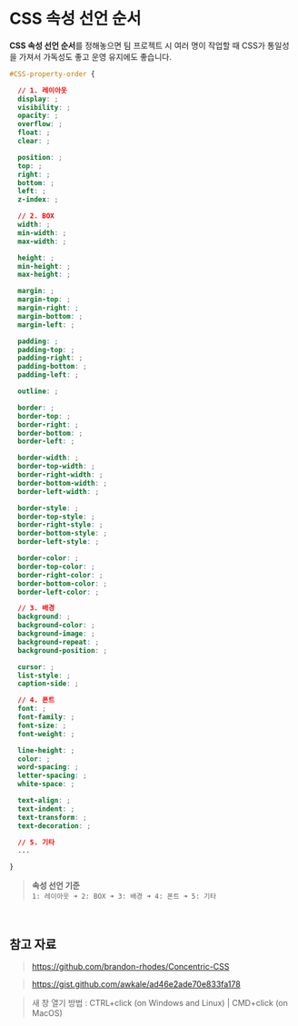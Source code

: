 # CSS 속성 선언 순서

**CSS 속성 선언 순서**를 정해놓으면 팀 프로젝트 시 여러 명이 작업할 때 CSS가 통일성을 가져서 가독성도 좋고 운영 유지에도 좋습니다.

```CSS
#CSS-property-order {

  // 1. 레이아웃
  display: ;
  visibility: ;
  opacity: ;
  overflow: ;
  float: ;
  clear: ;

  position: ;
  top: ;
  right: ;
  bottom: ;
  left: ;
  z-index: ;

  // 2. BOX
  width: ;
  min-width: ;
  max-width: ;

  height: ;
  min-height: ;
  max-height: ;

  margin: ;
  margin-top: ;
  margin-right: ;
  margin-bottom: ;
  margin-left: ;

  padding: ;
  padding-top: ;
  padding-right: ;
  padding-bottom: ;
  padding-left: ;

  outline: ;

  border: ;
  border-top: ;
  border-right: ;
  border-bottom: ;
  border-left: ;

  border-width: ;
  border-top-width: ;
  border-right-width: ;
  border-bottom-width: ;
  border-left-width: ;

  border-style: ;
  border-top-style: ;
  border-right-style: ;
  border-bottom-style: ;
  border-left-style: ;

  border-color: ;
  border-top-color: ;
  border-right-color: ;
  border-bottom-color: ;
  border-left-color: ;

  // 3. 배경
  background: ;
  background-color: ;
  background-image: ;
  background-repeat: ;
  background-position: ;

  cursor: ;
  list-style: ;
  caption-side: ;

  // 4. 폰트
  font: ;
  font-family: ;
  font-size: ;
  font-weight: ;

  line-height: ;
  color: ;
  word-spacing: ;
  letter-spacing: ;
  white-space: ;

  text-align: ;
  text-indent: ;
  text-transform: ;
  text-decoration: ;

  // 5. 기타
  ...

}
```

> **속성 선언 기준**  
> `1: 레이아웃 ➜ 2: BOX ➜ 3: 배경 ➜ 4: 폰트 ➜ 5: 기타`

<br />

## 참고 자료

> https://github.com/brandon-rhodes/Concentric-CSS

> https://gist.github.com/awkale/ad46e2ade70e833fa178

> 새 창 열기 방법 : CTRL+click (on Windows and Linux) | CMD+click (on MacOS)

